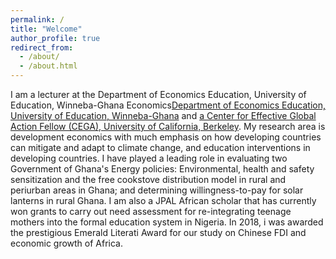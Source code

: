 ```yaml
---
permalink: /
title: "Welcome"
author_profile: true
redirect_from: 
  - /about/
  - /about.html
---
```


I am a lecturer at the Department of Economics Education, University of Education, Winneba-Ghana Economics[Department of Economics Education, University of Education, Winneba-Ghana](https://www.uew.edu.gh/economics-edu/staff/idoku) and [a Center for Effective Global Action Fellow (CEGA), University of California, Berkeley](https://cega.berkeley.edu/user-type/fellows/?query=Isaac+Doku&country=all&initiatives=all&sector=all&themes=all&current_fellow=all&graduate_year=all).  My research area is development economics with much emphasis on how developing countries can mitigate and  adapt to climate change, and education interventions in developing countries. I have played a leading role in evaluating two Government of Ghana's Energy policies: Environmental, health and safety sensitization and the free cookstove distribution model in rural and periurban areas in Ghana; and determining willingness-to-pay for solar lanterns in rural Ghana. I am also a JPAL African scholar that has currently won grants to carry out need assessment for re-integrating teenage mothers into the formal education system in Nigeria. In 2018, i was awarded the prestigious Emerald Literati Award for our study on Chinese FDI and economic growth of Africa.







